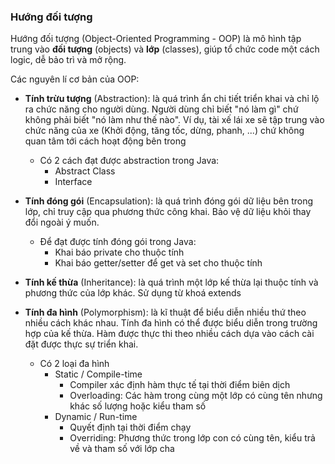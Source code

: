 ### Hướng đối tượng

Hướng đối tượng (Object-Oriented Programming - OOP) là mô hình tập trung vào **đối tượng** (objects) và **lớp** (classes), giúp tổ chức code một cách logic, dễ bảo trì và mở rộng.

Các nguyên lí cơ bản của OOP:

- **Tính trừu tượng** (Abstraction): là quá trình ẩn chi tiết triển khai và chỉ lộ ra chức năng cho người dùng. Người dùng chỉ biết "nó làm gì" chứ không phải biết "nó làm như thế nào". Ví dụ, tài xế lái xe sẽ tập trung vào chức năng của xe (Khởi động, tăng tốc, dừng, phanh, ...) chứ không quan tâm tới cách hoạt động bên trong
    + Có 2 cách đạt được abstraction trong Java:
        * Abstract Class
        * Interface

- **Tính đóng gói** (Encapsulation): là quá trình đóng gói dữ liệu bên trong lớp, chỉ truy cập qua phương thức công khai. Bảo vệ dữ liệu khỏi thay đổi ngoài ý muốn.
    + Để đạt được tính đóng gói trong Java:
        * Khai báo private cho thuộc tính
        * Khai báo getter/setter để get và set cho thuộc tính

- **Tính kế thừa** (Inheritance): là quá trình một lớp kế thừa lại thuộc tính và phương thức của lớp khác. Sử dụng từ khoá extends

- **Tính đa hình** (Polymorphism): là kĩ thuật để biểu diễn nhiều thứ theo nhiều cách khác nhau. Tính đa hình có thể được biểu diễn trong trường hợp của kế thừa. Hàm được thực thi theo nhiều cách dựa vào cách cài đặt được thực sự triển khai.
    
    + Có 2 loại đa hình
         * Static / Compile-time
            + Compiler xác định hàm thực tế tại thời điểm biên dịch
            + Overloading: Các hàm trong cùng một lớp có cùng tên nhưng khác số lượng hoặc kiểu tham số
        * Dynamic / Run-time
            + Quyết định tại thời điểm chạy
            + Overriding: Phương thức trong lớp con có cùng tên, kiểu trả về và tham số với lớp cha